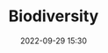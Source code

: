 ---
title: Biodiversity
type: Panel
date: '2022-09-29 15:30'
room: The South Hub
lead:

people:
    speakers:
        - Healy Hamilton
        - Susana Rodriguez
        - Andria Rosado
        
---